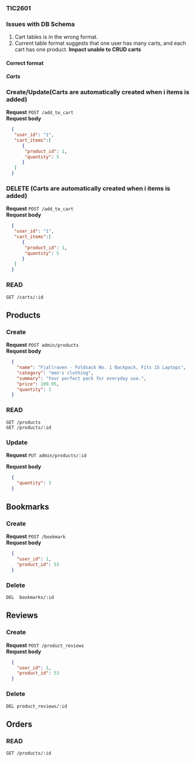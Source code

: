 
### TIC2601



### Issues with DB Schema
 1) Cart tables is in the wrong format. 
 2) Current table format suggests that one user has many carts, and each cart has one product.
    **Impact unable to CRUD carts**
#### Correct format
##### Carts
### Create/Update(Carts are automatically created when i items is added)  
  **Request**  `POST /add_to_cart`  
  **Request body**
  ```json
    {
     "user_id": "1",
     "cart_items":[
        {
         "product_id": 1,
         "quantity": 5
        }
     ]
    }
  ```
### DELETE (Carts are automatically created when i items is added)  
  **Request**  `POST /add_to_cart`  
  **Request body**
  ```json
    {
     "user_id": "1",
     "cart_items":[
        {
         "product_id": 1,
         "quantity": 5
        }
     ]
    }
  ```
### READ  
  `GET /carts/:id`  

##  Products

### Create  
  **Request**  `POST admin/products`  
  **Request body**
  ```json
    {
      "name": "Fjallraven - Foldsack No. 1 Backpack, Fits 15 Laptops",
      "category": "men's clothing",
      "summary": "Your perfect pack for everyday use.",
      "price": 109.95,
      "quantity": 3
    }
  ```

### READ
  `GET /products`    
  `GET /products/:id`  
### Update 

**Request**  `PUT admin/products/:id`  
  
**Request body**
  ```json
    {
      "quantity": 3
    }
  ```


##  Bookmarks
### Create  
  **Request**  `POST /bookmark`  
  **Request body**
  ```json
    {
      "user_id": 1,
      "product_id": 53
    }
  ```

### Delete 
`DEL  bookmarks/:id`  
## Reviews
### Create  
  **Request**  `POST /product_reviews`  
  **Request body**
  ```json
    {
      "user_id": 1,
      "product_id": 53
    }
  ```

### Delete 
`DEL product_reviews/:id`  
## Orders
### READ
  `GET /products/:id`  

